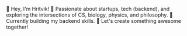 👋 Hey, I'm Hritvik!
🚀 Passionate about startups, tech (backend), and exploring the intersections of CS, biology, physics, and philosophy.
🌱 Currently building my backend skills.
🤝 Let's create something awesome together!


<!---
HRITVIK25/HRITVIK25 is a ✨ special ✨ repository because its `README.md` (this file) appears on your GitHub profile.
You can click the Preview link to take a look at your changes.
--->
